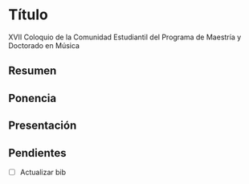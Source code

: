 
# Título 

XVII Coloquio de la Comunidad Estudiantil del Programa de Maestría y Doctorado en Música

## Resumen

## Ponencia

## Presentación

## Pendientes

- [ ] Actualizar bib 